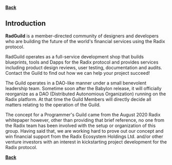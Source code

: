 [**Back**](./index.md)

## Introduction

**RadGuild** is a member-directed community of designers and developers who are building the future of the world's financial services using the Radix protocol.

RadGuild operates as a full-service development shop that builds blueprints, tools and Dapps for the Radix protocol and provides services including product design reviews, user testing, documentation and audits. Contact the Guild to find out how we can help your project succeed!

The Guild operates in a DAO-like manner under a small benevolent leadership team. Sometime soon after the Babylon release, it will officially reorganize as a DAO (Distributed Autonomious Organization) running on the Radix platform. At that time the Guild Members will directly decide all matters relating to the operation of the Guild.

The concept for a Programmer's Guild came from the August 2020 Radix whitepaper however, other than providing that brief reference, no one from the Radix team has been involved with the setup or organization of this group. Having said that, we are working hard to prove out our concept and win financial support from the Radix Ecosystem Holdings Ltd. and/or other venture investors with an interest in kickstarting project development for the Radix protocol.

[**Back**](./index.md)
